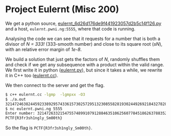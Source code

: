 # Project Eulernt (Misc 200)

We get a python source, [eulernt_6d26d176de9f441923057d2b5c14f126.py](eulernt_6d26d176de9f441923057d2b5c14f126.py) and a host,
`eulernt.pwni.ng:5555`, where that code is running.

Analysing the code we can see that it requests for a number that is both a divisor of _N = 333!_ (333-smooth number) and close to its square root (_sN_),
with an relative error margin of _1e-8_.

We build a solution that just gets the factors of _N_, randomly shuffles them and check if we get any subsequence with a product within the valid range.
We first write it in python ([eulernt.py](eulernt.py)), but since it takes a while, we rewrite it in C++ too ([eulernt.cc](eulernt.cc)).

We then connect to the server and get the flag.

```sh
$ c++ eulernt.cc -lgmp  -lgmpxx -O3
$ ./a.out 
3214724638244592338929574336157302572951323085582819302449269218432782841988198693324942361005598255499445390916417366573442777402935092163167928803153708492324124799012987236567367031831505351605030172818940177625669924447673041630726404543125348067833208617162000948710471059133188661284703535575859200000000000000000000000000000000000000000000000
$ nc eulernt.pwni.ng 5555
Enter number: 3214726332154755748991079128846351062560778451862637883528691274756654374878844647025079591940578176759650427443606854127454330464131553816664001382397024890787110816276254358916583147465182493394800235346889527243496491766897151517308056569578296879300485562874711359654341221896407523796447391678839548240290864168960000000000000000000000000000000
PCTF{R3fr3sh1ngly_Sm00th}
```

So the flag is `PCTF{R3fr3sh1ngly_Sm00th}`.
